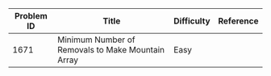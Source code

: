 | Problem ID | Title | Difficulty | Reference
| --- | --- | --- | ---
| 1671 | Minimum Number of Removals to Make Mountain Array | Easy | 
